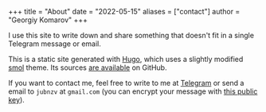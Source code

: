 +++
title = "About"
date = "2022-05-15"
aliases = ["contact"]
author = "Georgiy Komarov"
+++

I use this site to write down and share something that doesn't fit in a single Telegram message or email.

This is a static site generated with [Hugo](https://gohugo.io/), which uses a slightly modified [smol](https://github.com/jubnzv/smol) theme. Its sources [are available](https://github.com/jubnzv/jubnzv.github.io) on GitHub.

If you want to contact me, feel free to write to me at [Telegram](https://t.me/jubnzv) or send a email to `jubnzv` at `gmail.com` (you can encrypt your message with [this public key](/public.key)).
